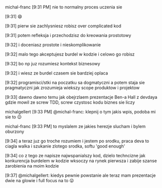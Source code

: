 
michal-franc [9:31 PM] 
nie to normalny proces uczenia sie

[9:31] 
:smile:

[9:31] 
pierw sie zachlysniesz robisz over complicated kod

[9:31] 
potem refleksja i przechodzisz do kreowania prostotowy

[9:32] 
i doceniasz prostote i nieskomplikowanie

[9:32] 
malo tego akceptujesz burdel w kodzie i celowo go robisz

[9:32] 
bo np juz rozumiesz kontekst biznesowy

[9:32] 
i wiesz ze burdel czasem sie bardziej oplaca

[9:32] 
programisci/stki na poczatku  sa dogmatyczni a potem staja sie pragmatyczni jak zrozumieja wiekszy scope produktow i projektow

[9:33] 
dawno dawno temu jak obejrzlaem prezentacje Ben-a Hall z devdaya gdzie mowil ze screw TDD, screw czystosc kodu biznes sie liczy

michalgellert [9:33 PM] 
@michal-franc: klepnij o tym jakis wpis, podoba mi sie to :wink:

michal-franc [9:33 PM] 
to myslalem ze jakies herezje slucham i bylem oburzony

[9:34] 
a teraz juz go troche rozumiem i jestem po srodku, praca deva to ciagla walka i szukanie zlotego srodka, softu 'good enough'

[9:34] 
co z tego ze napisze najwspanialszy kod, dzielo techncizne jak konkurencja burdelem w kodzie wksoczy na rynek pierwsza i zabije szanse zarobienia na moim kodzie

[9:37] 
@michalgellert:  kiedys pewnie powstanie ale teraz mam prezentacje dwie na glowie i full focus na to :stuck_out_tongue:
